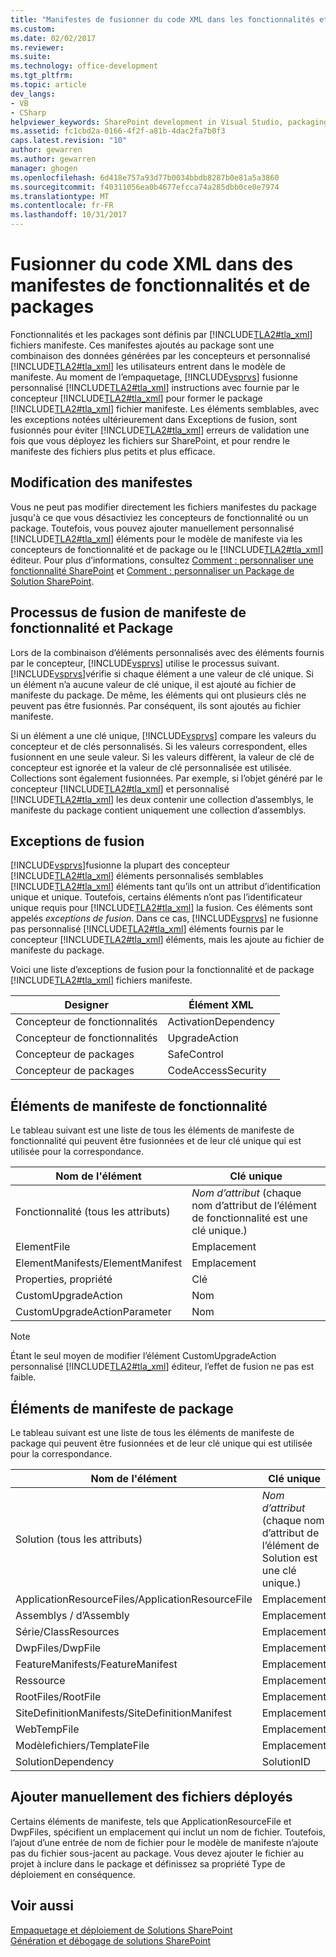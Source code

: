 ```yaml
---
title: "Manifestes de fusionner du code XML dans les fonctionnalités et de packages | Documents Microsoft"
ms.custom: 
ms.date: 02/02/2017
ms.reviewer: 
ms.suite: 
ms.technology: office-development
ms.tgt_pltfrm: 
ms.topic: article
dev_langs:
- VB
- CSharp
helpviewer_keywords: SharePoint development in Visual Studio, packaging
ms.assetid: fc1cbd2a-0166-4f2f-a81b-4dac2fa7b0f3
caps.latest.revision: "10"
author: gewarren
ms.author: gewarren
manager: ghogen
ms.openlocfilehash: 6d418e757a93d77b0034bbdb8287b0e81a5a3860
ms.sourcegitcommit: f40311056ea0b4677efcca74a285dbb0ce0e7974
ms.translationtype: MT
ms.contentlocale: fr-FR
ms.lasthandoff: 10/31/2017
---
```

# <a name="merging-xml-in-feature-and-package-manifests"></a>Fusionner du code XML dans des manifestes de fonctionnalités et de packages
  Fonctionnalités et les packages sont définis par [!INCLUDE[TLA2#tla_xml](../sharepoint/includes/tla2sharptla-xml-md.md)] fichiers manifeste. Ces manifestes ajoutés au package sont une combinaison des données générées par les concepteurs et personnalisé [!INCLUDE[TLA2#tla_xml](../sharepoint/includes/tla2sharptla-xml-md.md)] les utilisateurs entrent dans le modèle de manifeste. Au moment de l’empaquetage, [!INCLUDE[vsprvs](../sharepoint/includes/vsprvs-md.md)] fusionne personnalisé [!INCLUDE[TLA2#tla_xml](../sharepoint/includes/tla2sharptla-xml-md.md)] instructions avec fournie par le concepteur [!INCLUDE[TLA2#tla_xml](../sharepoint/includes/tla2sharptla-xml-md.md)] pour former le package [!INCLUDE[TLA2#tla_xml](../sharepoint/includes/tla2sharptla-xml-md.md)] fichier manifeste. Les éléments semblables, avec les exceptions notées ultérieurement dans Exceptions de fusion, sont fusionnés pour éviter [!INCLUDE[TLA2#tla_xml](../sharepoint/includes/tla2sharptla-xml-md.md)] erreurs de validation une fois que vous déployez les fichiers sur SharePoint, et pour rendre le manifeste des fichiers plus petits et plus efficace.  
  
## <a name="modifying-the-manifests"></a>Modification des manifestes  
 Vous ne peut pas modifier directement les fichiers manifestes du package jusqu'à ce que vous désactiviez les concepteurs de fonctionnalité ou un package. Toutefois, vous pouvez ajouter manuellement personnalisé [!INCLUDE[TLA2#tla_xml](../sharepoint/includes/tla2sharptla-xml-md.md)] éléments pour le modèle de manifeste via les concepteurs de fonctionnalité et de package ou le [!INCLUDE[TLA2#tla_xml](../sharepoint/includes/tla2sharptla-xml-md.md)] éditeur. Pour plus d’informations, consultez [Comment : personnaliser une fonctionnalité SharePoint](../sharepoint/how-to-customize-a-sharepoint-feature.md) et [Comment : personnaliser un Package de Solution SharePoint](../sharepoint/how-to-customize-a-sharepoint-solution-package.md).  
  
## <a name="feature-and-package-manifest-merge-process"></a>Processus de fusion de manifeste de fonctionnalité et Package  
 Lors de la combinaison d’éléments personnalisés avec des éléments fournis par le concepteur, [!INCLUDE[vsprvs](../sharepoint/includes/vsprvs-md.md)] utilise le processus suivant. [!INCLUDE[vsprvs](../sharepoint/includes/vsprvs-md.md)]vérifie si chaque élément a une valeur de clé unique. Si un élément n’a aucune valeur de clé unique, il est ajouté au fichier de manifeste du package. De même, les éléments qui ont plusieurs clés ne peuvent pas être fusionnés. Par conséquent, ils sont ajoutés au fichier manifeste.  
  
 Si un élément a une clé unique, [!INCLUDE[vsprvs](../sharepoint/includes/vsprvs-md.md)] compare les valeurs du concepteur et de clés personnalisés. Si les valeurs correspondent, elles fusionnent en une seule valeur. Si les valeurs diffèrent, la valeur de clé de concepteur est ignorée et la valeur de clé personnalisée est utilisée. Collections sont également fusionnées. Par exemple, si l’objet généré par le concepteur [!INCLUDE[TLA2#tla_xml](../sharepoint/includes/tla2sharptla-xml-md.md)] et personnalisé [!INCLUDE[TLA2#tla_xml](../sharepoint/includes/tla2sharptla-xml-md.md)] les deux contenir une collection d’assemblys, le manifeste du package contient uniquement une collection d’assemblys.  
  
## <a name="merge-exceptions"></a>Exceptions de fusion  
 [!INCLUDE[vsprvs](../sharepoint/includes/vsprvs-md.md)]fusionne la plupart des concepteur [!INCLUDE[TLA2#tla_xml](../sharepoint/includes/tla2sharptla-xml-md.md)] éléments personnalisés semblables [!INCLUDE[TLA2#tla_xml](../sharepoint/includes/tla2sharptla-xml-md.md)] éléments tant qu’ils ont un attribut d’identification unique et unique. Toutefois, certains éléments n’ont pas l’identificateur unique requis pour [!INCLUDE[TLA2#tla_xml](../sharepoint/includes/tla2sharptla-xml-md.md)] la fusion. Ces éléments sont appelés *exceptions de fusion*. Dans ce cas, [!INCLUDE[vsprvs](../sharepoint/includes/vsprvs-md.md)] ne fusionne pas personnalisé [!INCLUDE[TLA2#tla_xml](../sharepoint/includes/tla2sharptla-xml-md.md)] éléments fournis par le concepteur [!INCLUDE[TLA2#tla_xml](../sharepoint/includes/tla2sharptla-xml-md.md)] éléments, mais les ajoute au fichier de manifeste du package.  
  
 Voici une liste d’exceptions de fusion pour la fonctionnalité et de package [!INCLUDE[TLA2#tla_xml](../sharepoint/includes/tla2sharptla-xml-md.md)] fichiers manifeste.  
  
|Designer|Élément XML|  
|--------------|-----------------|  
|Concepteur de fonctionnalités|ActivationDependency|  
|Concepteur de fonctionnalités|UpgradeAction|  
|Concepteur de packages|SafeControl|  
|Concepteur de packages|CodeAccessSecurity|  
  
## <a name="feature-manifest-elements"></a>Éléments de manifeste de fonctionnalité  
 Le tableau suivant est une liste de tous les éléments de manifeste de fonctionnalité qui peuvent être fusionnées et de leur clé unique qui est utilisée pour la correspondance.  
  
|Nom de l'élément|Clé unique|  
|------------------|----------------|  
|Fonctionnalité (tous les attributs)|*Nom d’attribut* (chaque nom d’attribut de l’élément de fonctionnalité est une clé unique.)|  
|ElementFile|Emplacement|  
|ElementManifests/ElementManifest|Emplacement|  
|Properties, propriété|Clé|  
|CustomUpgradeAction|Nom|  
|CustomUpgradeActionParameter|Nom|  
  
> [!NOTE]  
>  Étant le seul moyen de modifier l’élément CustomUpgradeAction personnalisé [!INCLUDE[TLA2#tla_xml](../sharepoint/includes/tla2sharptla-xml-md.md)] éditeur, l’effet de fusion ne pas est faible.  
  
## <a name="package-manifest-elements"></a>Éléments de manifeste de package  
 Le tableau suivant est une liste de tous les éléments de manifeste de package qui peuvent être fusionnées et de leur clé unique qui est utilisée pour la correspondance.  
  
|Nom de l'élément|Clé unique|  
|------------------|----------------|  
|Solution (tous les attributs)|*Nom d’attribut* (chaque nom d’attribut de l’élément de Solution est une clé unique.)|  
|ApplicationResourceFiles/ApplicationResourceFile|Emplacement|  
|Assemblys / d’Assembly|Emplacement|  
|Série/ClassResources|Emplacement|  
|DwpFiles/DwpFile|Emplacement|  
|FeatureManifests/FeatureManifest|Emplacement|  
|Ressource|Emplacement|  
|RootFiles/RootFile|Emplacement|  
|SiteDefinitionManifests/SiteDefinitionManifest|Emplacement|  
|WebTempFile|Emplacement|  
|Modèlefichiers/TemplateFile|Emplacement|  
|SolutionDependency|SolutionID|  
  
## <a name="manually-add-deployed-files"></a>Ajouter manuellement des fichiers déployés  
 Certains éléments de manifeste, tels que ApplicationResourceFile et DwpFiles, spécifient un emplacement qui inclut un nom de fichier. Toutefois, l’ajout d’une entrée de nom de fichier pour le modèle de manifeste n’ajoute pas du fichier sous-jacent au package. Vous devez ajouter le fichier au projet à inclure dans le package et définissez sa propriété Type de déploiement en conséquence.  
  
## <a name="see-also"></a>Voir aussi  
 [Empaquetage et déploiement de Solutions SharePoint](../sharepoint/packaging-and-deploying-sharepoint-solutions.md)   
 [Génération et débogage de solutions SharePoint](../sharepoint/building-and-debugging-sharepoint-solutions.md)  
  
  
